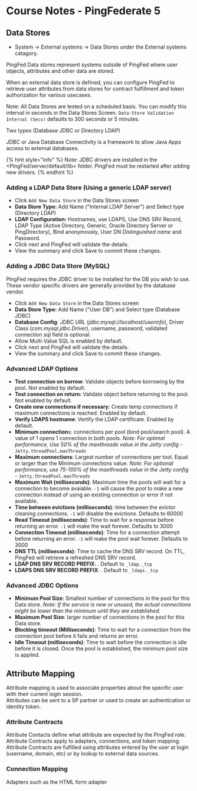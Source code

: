 # Course Notes - PingFederate 5

## Data Stores

* System -&gt; External systems -&gt; Data Stores under the External systems catagory.

PingFed Data stores represent systems outside of PingFed where user objects, attributes and other data are stored.

When an external data store is defined, you can configure PingFed to retrieve user attributes from data stores for contract fulfillment and token authorization for various usecases.

Note: All Data Stores are tested on a scheduled basis. You can modify this interval in seconds in the Data Stores Screen. `Data-Store Validation Interval (Secs)` defaults to 300 seconds or 5 minutes.

Two types \(Database JDBC or Directory LDAP\)

JDBC or Java Database Connectivity is a framework to allow Java Apps access to external databases.

{% hint style="info" %}
Note: JDBC drivers are installed in the &lt;PingFed/server/default/lib&gt; folder. PingFed must be restarted after adding new drivers.
{% endhint %}

### Adding a LDAP Data Store \(Using a generic LDAP server\)

* Click `Add New Data Store` in the Data Stores screen
* **Data Store Type:** Add Name \("Internal LDAP Server"\) and Select type \(Directory LDAP\)
* **LDAP Configuration:** Hostnames, use LDAPS, Use DNS SRV Record, LDAP Type \(Active Directory, Generic, Oracle Directory Server or PingDirectory\), Bind anonymously, User DN _Distinguished name_ and Password.
* Click next and PingFed will validate the details.
* View the summary and click Save to commit these changes.

### Adding a JDBC Data Store \(MySQL\)

PingFed requires the JDBC driver to be installed for the DB you wish to use. These vendor specific drivers are generally provided by the database vendor.

* Click `Add New Data Store` in the Data Stores screen
* **Data Store Type:** Add Name \("User DB"\) and Select type \(Database JDBC\)
* **Database Config**: JDBC URL \(_jdbc:mysql://localhost/userinfo_\), Driver Class \(_com.mysql.jdbc.Driver_\), username, password, validated connection sql field is optional.
* Allow Multi-Value SQL is enabled by default.
* Click next and PingFed will validate the details.
* View the summary and click Save to commit these changes.

### Advanced LDAP Options

* **Test connection on borrow**: Validate objects before borrowing by the pool. Not enabled by default.
* **Test connection on return:** Validate object before returning to the pool. Not enabled by default.
* **Create new connections if necessary**: Create temp connections if maximum connections is reached. Enabled by default.
* **Verify LDAPS hostname**: Vertify the LDAP certificate. Enabled by default.
* **Minimum connection**s: connections per pool \(bind pool/search pool\). A value of 1 opens 1 connection in both pools.  _Note: For optimal performance, Use 50% of the maxthreads value in the Jetty config -_ `Jetty.threadPool.maxThreads`
* **Maximum connections**: Largest number of connections per tool. Equal or larger than the Minimum connections value.  _Note: For optional performance, use 75-100% of the maxthreads value in the Jetty config -_ `Jetty.threadPool.maxThreads`
* **Maximum Wait \(milliseconds\)**: Maximum time the pools will wait for a connection to become avaiable. `-1` will cause the pool to make a new connection instead of using an existing connection or error if not available.
* **Time between evictions \(milliseconds\)**: time between the evictor cleaning connections. `-1` will disable the evictions. Defaults to 60000
* **Read Timeout \(milliseconds\)**: Time to wait for a response before returning an error. `-1` will make the wait forever. Defaults to 3000
* **Connection Timeout \(milliseconds\)**: Time for a connection attempt before returning an error. `-1` will make the pool wait forever. Defaults to 3000
* **DNS TTL \(milliseconds\)**: Time to cache the DNS SRV record. On TTL, PingFed will retrieve a refreshed DNS SRV record.
* **LDAP DNS SRV RECORD PREFIX**: . Default to `_ldap._tcp`
* **LDAPS DNS SRV RECORD PREFIX**: . Default to `_ldaps._tcp`

### Advanced JDBC Options

* **Minimum Pool Size**: Smallest number of connections in the pool for this Data store.  _Note: If the service is new or unused, the actual connections might be lower than the minimum until they are established._
* **Maximum Pool Size**: larger number of connections in the pool for this Data store.
* **Blocking timeout \(Milliseconds\)**: Time to wait for a connection from the connection pool before it fails and returns an error.
* **Idle Timeout \(milliseconds\)**: Time to wait before the connection is idle before it is closed. Once the pool is established, the minimum pool size is applied.

## Attribute Mapping

Attribute mapping is used to associate properties about the specific user with their current login session.  
Attributes can be sent to a SP partner or used to create an authentication or identity token.

### Attribute Contracts

Attribute Contacts define what attribute are expected by the PingFed role.  
Attribute Contracts apply to adapters, connections, and token mapping.  
Attribute Contracts are fulfilled using attributes entered by the user at login \(username, domain, etc\) or by lookup to external data sources.

### Connection Mapping

Adapters such as the HTML form adapter 









